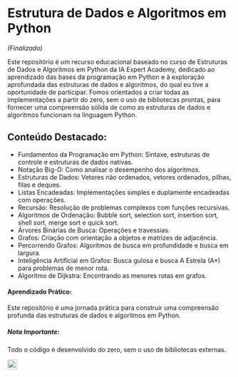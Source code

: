 # Estrutura de Dados e Algoritmos em Python

*(Finalizado)*

Este repositório é um recurso educacional baseado no curso de Estruturas de Dados e Algoritmos em Python da IA Expert Academy, dedicado ao aprendizado das bases da programação em Python e à exploração aprofundada das estruturas de dados e algoritmos, do qual eu tive a oportunidade de participar. Fomos orientados a criar todas as implementações a partir do zero, sem o uso de bibliotecas prontas, para fornecer uma compreensão sólida de como as estruturas de dados e algoritmos funcionam na linguagem Python.

## Conteúdo Destacado:

- Fundamentos da Programação em Python: Sintaxe, estruturas de controle e estruturas de dados nativas.
- Notação Big-O: Como analisar o desempenho dos algoritmos.
- Estruturas de Dados: Vetores não ordenados, vetores ordenados, pilhas, filas e deques.
- Listas Encadeadas: Implementações simples e duplamente encadeadas com operações.
- Recursão: Resolução de problemas complexos com funções recursivas.
- Algoritmos de Ordenação: Bubble sort, selection sort, insertion sort, shell sort, merge sort e quick sort.
- Árvores Binárias de Busca: Operações e travessias.
- Grafos: Criação com orientação a objetos e matrizes de adjacência.
- Percorrendo Grafos: Algoritmos de busca em profundidade e busca em largura.
- Inteligência Artificial em Grafos: Busca gulosa e busca A Estrela (A*) para problemas de menor rota.
- Algoritmo de Dijkstra: Encontrando as menores rotas em grafos.

#### Aprendizado Prático: 
Este repositório é uma jornada prática para construir uma compreensão profunda das estruturas de dados e algoritmos em Python.

##### Nota Importante: 
Todo o código é desenvolvido do zero, sem o uso de bibliotecas externas.

<a href="https://www.kaggle.com/lucasdiasnoronha"><img src="https://www.educative.io/api/page/5323562194829312/image/download/4539048568815616" alt="Data Structure Vetor" width="22" height="22"></a>
